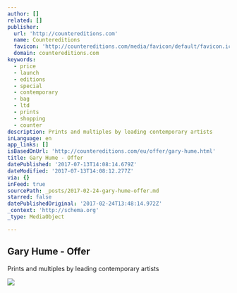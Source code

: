 ```yaml
---
author: []
related: []
publisher:
  url: 'http://countereditions.com'
  name: Countereditions
  favicon: 'http://countereditions.com/media/favicon/default/favicon.ico'
  domain: countereditions.com
keywords:
  - price
  - launch
  - editions
  - special
  - contemporary
  - bag
  - ltd
  - prints
  - shopping
  - counter
description: Prints and multiples by leading contemporary artists
inLanguage: en
app_links: []
isBasedOnUrl: 'http://countereditions.com/eu/offer/gary-hume.html'
title: Gary Hume - Offer
datePublished: '2017-07-13T14:08:14.679Z'
dateModified: '2017-07-13T14:08:12.277Z'
via: {}
inFeed: true
sourcePath: _posts/2017-02-24-gary-hume-offer.md
starred: false
datePublishedOriginal: '2017-02-24T13:48:14.972Z'
_context: 'http://schema.org'
_type: MediaObject

---
```

<article style=""><h1>Gary Hume - Offer</h1><p>Prints and multiples by leading contemporary artists</p><img src="http://countereditions.com/media/catalog/product/cache/5/small_image/226x/040ec09b1e35df139433887a97daa66f/g/a/gary_hume_limited_edition_print_1250u.jpg" /></article>